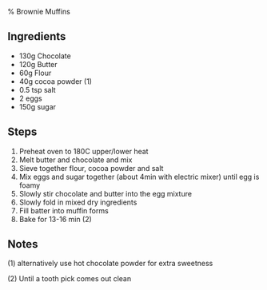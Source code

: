 % Brownie Muffins

## Ingredients 

* 130g Chocolate
* 120g Butter 
* 60g Flour
* 40g cocoa powder (1)
* 0.5 tsp salt
* 2 eggs
* 150g sugar 

## Steps 

1. Preheat oven to 180C upper/lower heat 
2. Melt butter and chocolate and mix 
3. Sieve together flour, cocoa powder and salt 
4. Mix eggs and sugar together (about 4min with electric mixer) until egg is foamy
5. Slowly stir chocolate and butter into the egg mixture
6. Slowly fold in mixed dry ingredients
7. Fill batter into muffin forms
8. Bake for 13-16 min (2)

## Notes 

(1) alternatively use hot chocolate powder for extra sweetness

(2) Until a tooth pick comes out clean
